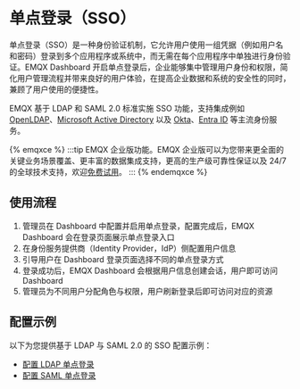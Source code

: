 # 单点登录（SSO）

单点登录（SSO）是一种身份验证机制，它允许用户使用一组凭据（例如用户名和密码）登录到多个应用程序或系统中，而无需在每个应用程序中单独进行身份验证。EMQX Dashboard 开启单点登录后，企业能够集中管理用户身份和权限，简化用户管理流程并带来良好的用户体验，在提高企业数据和系统的安全性的同时，兼顾了用户使用的便捷性。

EMQX 基于 LDAP 和 SAML 2.0 标准实施 SSO 功能，支持集成例如 [OpenLDAP](https://www.openldap.org/)、[Microsoft Active Directory](https://azure.microsoft.com/en-in/products/active-directory) 以及 [Okta](https://www.okta.com/)、[Entra ID](https://www.microsoft.com/en-in/security/business/identity-access/microsoft-entra-verified-id) 等主流身份服务。

{% emqxce %}
:::tip
EMQX 企业版功能。EMQX 企业版可以为您带来更全面的关键业务场景覆盖、更丰富的数据集成支持，更高的生产级可靠性保证以及 24/7 的全球技术支持，欢迎[免费试用](https://www.emqx.com/zh/try?product=enterprise)。
:::
{% endemqxce %}

## 使用流程

1. 管理员在 Dashboard 中配置并启用单点登录，配置完成后，EMQX Dashboard 会在登录页面展示单点登录入口
2. 在身份服务提供商（Identity Provider，IdP）侧配置用户信息
3. 引导用户在 Dashboard 登录页面选择不同的单点登录方式
4. 登录成功后，EMQX Dashboard 会根据用户信息创建会话，用户即可访问 Dashboard
5. 管理员为不同用户分配角色与权限，用户刷新登录后即可访问对应的资源

## 配置示例

以下为您提供基于 LDAP 与 SAML 2.0 的 SSO 配置示例：

- [配置 LDAP 单点登录](./sso-ldap.md)
- [配置 SAML 单点登录](./sso-ldap.md)
